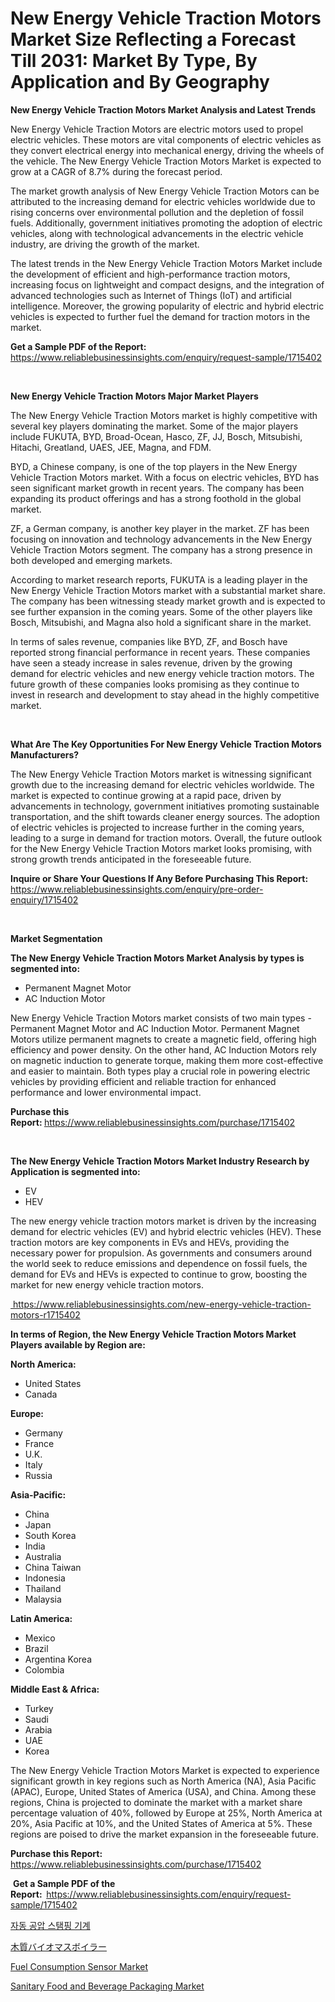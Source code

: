 <p><h1>New Energy Vehicle Traction Motors Market Size Reflecting a Forecast Till 2031: Market By Type, By Application and By Geography</h1></p><p><strong>New Energy Vehicle Traction Motors Market Analysis and Latest Trends</strong></p>
<p><p>New Energy Vehicle Traction Motors are electric motors used to propel electric vehicles. These motors are vital components of electric vehicles as they convert electrical energy into mechanical energy, driving the wheels of the vehicle. The New Energy Vehicle Traction Motors Market is expected to grow at a CAGR of 8.7% during the forecast period.</p><p>The market growth analysis of New Energy Vehicle Traction Motors can be attributed to the increasing demand for electric vehicles worldwide due to rising concerns over environmental pollution and the depletion of fossil fuels. Additionally, government initiatives promoting the adoption of electric vehicles, along with technological advancements in the electric vehicle industry, are driving the growth of the market.</p><p>The latest trends in the New Energy Vehicle Traction Motors Market include the development of efficient and high-performance traction motors, increasing focus on lightweight and compact designs, and the integration of advanced technologies such as Internet of Things (IoT) and artificial intelligence. Moreover, the growing popularity of electric and hybrid electric vehicles is expected to further fuel the demand for traction motors in the market.</p></p>
<p><strong>Get a Sample PDF of the Report:&nbsp;</strong> <a href="https://www.reliablebusinessinsights.com/enquiry/request-sample/1715402">https://www.reliablebusinessinsights.com/enquiry/request-sample/1715402</a></p>
<p>&nbsp;</p>
<p><strong>New Energy Vehicle Traction Motors Major Market Players</strong></p>
<p><p>The New Energy Vehicle Traction Motors market is highly competitive with several key players dominating the market. Some of the major players include FUKUTA, BYD, Broad-Ocean, Hasco, ZF, JJ, Bosch, Mitsubishi, Hitachi, Greatland, UAES, JEE, Magna, and FDM.</p><p>BYD, a Chinese company, is one of the top players in the New Energy Vehicle Traction Motors market. With a focus on electric vehicles, BYD has seen significant market growth in recent years. The company has been expanding its product offerings and has a strong foothold in the global market.</p><p>ZF, a German company, is another key player in the market. ZF has been focusing on innovation and technology advancements in the New Energy Vehicle Traction Motors segment. The company has a strong presence in both developed and emerging markets.</p><p>According to market research reports, FUKUTA is a leading player in the New Energy Vehicle Traction Motors market with a substantial market share. The company has been witnessing steady market growth and is expected to see further expansion in the coming years. Some of the other players like Bosch, Mitsubishi, and Magna also hold a significant share in the market.</p><p>In terms of sales revenue, companies like BYD, ZF, and Bosch have reported strong financial performance in recent years. These companies have seen a steady increase in sales revenue, driven by the growing demand for electric vehicles and new energy vehicle traction motors. The future growth of these companies looks promising as they continue to invest in research and development to stay ahead in the highly competitive market.</p></p>
<p>&nbsp;</p>
<p><strong>What Are The Key Opportunities For New Energy Vehicle Traction Motors Manufacturers?</strong></p>
<p><p>The New Energy Vehicle Traction Motors market is witnessing significant growth due to the increasing demand for electric vehicles worldwide. The market is expected to continue growing at a rapid pace, driven by advancements in technology, government initiatives promoting sustainable transportation, and the shift towards cleaner energy sources. The adoption of electric vehicles is projected to increase further in the coming years, leading to a surge in demand for traction motors. Overall, the future outlook for the New Energy Vehicle Traction Motors market looks promising, with strong growth trends anticipated in the foreseeable future.</p></p>
<p><strong>Inquire or Share Your Questions If Any Before Purchasing This Report:</strong> <a href="https://www.reliablebusinessinsights.com/enquiry/pre-order-enquiry/1715402">https://www.reliablebusinessinsights.com/enquiry/pre-order-enquiry/1715402</a></p>
<p>&nbsp;</p>
<p><strong>Market Segmentation</strong></p>
<p><strong>The New Energy Vehicle Traction Motors Market Analysis by types is segmented into:</strong></p>
<p><ul><li>Permanent Magnet Motor</li><li>AC Induction Motor</li></ul></p>
<p><p>New Energy Vehicle Traction Motors market consists of two main types - Permanent Magnet Motor and AC Induction Motor. Permanent Magnet Motors utilize permanent magnets to create a magnetic field, offering high efficiency and power density. On the other hand, AC Induction Motors rely on magnetic induction to generate torque, making them more cost-effective and easier to maintain. Both types play a crucial role in powering electric vehicles by providing efficient and reliable traction for enhanced performance and lower environmental impact.</p></p>
<p><strong>Purchase this Report:&nbsp;</strong><a href="https://www.reliablebusinessinsights.com/purchase/1715402">https://www.reliablebusinessinsights.com/purchase/1715402</a></p>
<p>&nbsp;</p>
<p><strong>The New Energy Vehicle Traction Motors Market Industry Research by Application is segmented into:</strong></p>
<p><ul><li>EV</li><li>HEV</li></ul></p>
<p><p>The new energy vehicle traction motors market is driven by the increasing demand for electric vehicles (EV) and hybrid electric vehicles (HEV). These traction motors are key components in EVs and HEVs, providing the necessary power for propulsion. As governments and consumers around the world seek to reduce emissions and dependence on fossil fuels, the demand for EVs and HEVs is expected to continue to grow, boosting the market for new energy vehicle traction motors.</p></p>
<p><a href="https://www.reliablebusinessinsights.com/new-energy-vehicle-traction-motors-r1715402">&nbsp;https://www.reliablebusinessinsights.com/new-energy-vehicle-traction-motors-r1715402</a></p>
<p><strong>In terms of Region, the New Energy Vehicle Traction Motors Market Players available by Region are:</strong></p>
<p>
    <p> <strong> North America: </strong>
        <ul>
            <li>United States</li>
            <li>Canada</li>
        </ul>
        </p> 
    <p> <strong> Europe: </strong>
        <ul>
            <li>Germany</li>
            <li>France</li>
            <li>U.K.</li>
            <li>Italy</li>
            <li>Russia</li>
        </ul>
        </p> 
    <p> <strong> Asia-Pacific: </strong>
        <ul>
            <li>China</li>
            <li>Japan</li>
            <li>South Korea</li>
            <li>India</li>
            <li>Australia</li>
            <li>China Taiwan</li>
            <li>Indonesia</li>
            <li>Thailand</li>
            <li>Malaysia</li>
        </ul>
        </p> 
    <p> <strong> Latin America: </strong>
        <ul>
            <li>Mexico</li>
            <li>Brazil</li>
            <li>Argentina Korea</li>
            <li>Colombia</li>
        </ul>
        </p> 
    <p> <strong> Middle East & Africa: </strong>
        <ul>
            <li>Turkey</li>
            <li>Saudi</li>
            <li>Arabia</li>
            <li>UAE</li>
            <li>Korea</li>
        </ul>
    </p>
    </p>
<p><p>The New Energy Vehicle Traction Motors Market is expected to experience significant growth in key regions such as North America (NA), Asia Pacific (APAC), Europe, United States of America (USA), and China. Among these regions, China is projected to dominate the market with a market share percentage valuation of 40%, followed by Europe at 25%, North America at 20%, Asia Pacific at 10%, and the United States of America at 5%. These regions are poised to drive the market expansion in the foreseeable future.</p></p>
<p><strong>Purchase this Report: </strong><a href="https://www.reliablebusinessinsights.com/purchase/1715402">https://www.reliablebusinessinsights.com/purchase/1715402</a></p>
<p>&nbsp;<strong>Get a Sample PDF of the Report:&nbsp;&nbsp;</strong><a href="https://www.reliablebusinessinsights.com/enquiry/request-sample/1715402">https://www.reliablebusinessinsights.com/enquiry/request-sample/1715402</a></p>
<p><strong></strong></p>
<p><p><a href="https://github.com/xvz497517413/Market-Research-Report-List-2/blob/main/3685769107746.md">자동 공압 스탬핑 기계</a></p><p><a href="https://github.com/luffiazaza/Market-Research-Report-List-2/blob/main/6047073113579.md">木質バイオマスボイラー</a></p><p><a href="https://github.com/nicoletavirag/Market-Research-Report-List-3/blob/main/fuel-consumption-sensor-market.md">Fuel Consumption Sensor Market</a></p><p><a href="https://github.com/redneck06/Market-Research-Report-List-3/blob/main/sanitary-food-and-beverage-packaging-market.md">Sanitary Food and Beverage Packaging Market</a></p></p>